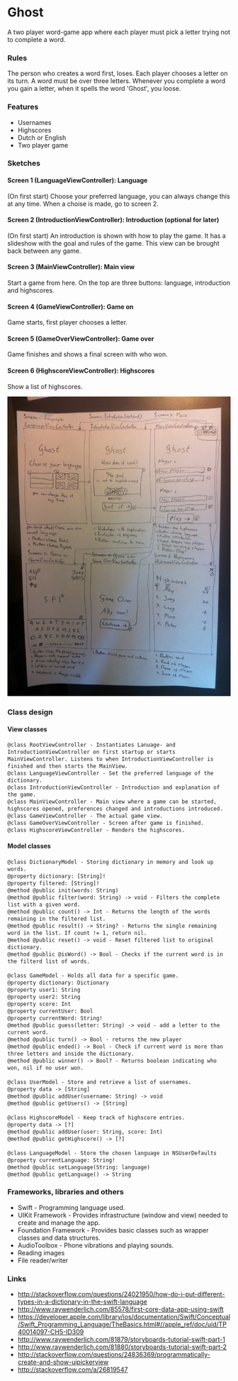 # Ghost
A two player word-game app where each player must pick a letter trying not to complete a word.

### Rules
The person who creates a word first, loses. Each player chooses a letter on its turn. A word must be over three letters. Whenever you complete a word you gain a letter, when it spells the word 'Ghost', you loose.

### Features
- Usernames
- Highscores
- Dutch or English
- Two player game

### Sketches
#### Screen 1 (LanguageViewController): Language
(On first start) Choose your preferred language, you can always change this at any time. When a choise is made, go to screen 2.

#### Screen 2 (IntroductionViewController): Introduction (optional for later)
(On first start) An introduction is shown with how to play the game. It has a slideshow with the goal and rules of the game. This view can be brought back between any game.

#### Screen 3 (MainViewController): Main view
Start a game from here. On the top are three buttons: language, introduction and highscores.

#### Screen 4 (GameViewController): Game on
Game starts, first player chooses a letter.

#### Screen 5 (GameOverViewController): Game over
Game finishes and shows a final screen with who won.

#### Screen 6 (HighscoreViewController): Highscores
Show a list of highscores.

![Sketches](/doc/screens.jpg)

### Class design
#### View classes
```
@class RootViewController - Instantiates Lanuage- and IntroductionViewController on first startup or starts MainViewController. Listens to when IntroductionViewController is finished and then starts the MainView.
@class LanguageViewController - Set the preferred language of the dictionary.
@class IntroductionViewController - Introduction and explanation of the game.
@class MainViewController - Main view where a game can be started, highscores opened, preferences changed and introductions introduced.
@class GameViewController - The actual game view.
@class GameOverViewController - Screen after game is finished.
@class HighscoreViewController - Renders the highscores.
```

#### Model classes
```
@class DictionaryModel - Storing dictionary in memory and look up words.
@property dictionary: [String]!
@property filtered: [String]!
@method @public init(words: String)
@method @public filter(word: String) -> void - Filters the complete list with a given word.
@method @public count() -> Int - Returns the length of the words remaining in the filtered list.
@method @public result() -> String? - Returns the single remaining word in the list. If count != 1, return nil.
@method @public reset() -> void - Reset filtered list to original dictionary.
@method @public @isWord() -> Bool - Checks if the current word is in the filterd list of words.

@class GameModel - Holds all data for a specific game.
@property dictionary: Dictionary
@property user1: String
@property user2: String
@property score: Int
@property currentUser: Bool
@property currentWord: String!
@method @public guess(letter: String) -> void - add a letter to the current word.
@method @public turn() -> Bool - returns the new player
@method @public ended() -> Bool - Check if current word is more than three letters and inside the dictionary.
@method @public winner() -> Bool? - Returns boolean indicating who won, nil if no user won.

@class UserModel - Store and retrieve a list of usernames.
@property data -> [String]
@method @public addUser(username: String) -> void
@method @public getUsers() -> [String]

@class HighscoreModel - Keep track of highscore entries.
@property data -> [?]
@method @public addUser(user: String, score: Int)
@method @public getHighscore() -> [?]

@class LanguageModel - Store the chosen language in NSUserDefaults
@property currentLanguage: String!
@method @public setLanguage(String: language)
@method @public getLanguage() -> String
```

### Frameworks, libraries and others
- Swift - Programming language used.
- UIKit Framework - Provides infrastructure (window and view) needed to create and manage the app.
- Foundation Framework - Provides basic classes such as wrapper classes and data structures.
- AudioToolbox - Phone vibrations and playing sounds.
- Reading images
- File reader/writer

### Links
- http://stackoverflow.com/questions/24021950/how-do-i-put-different-types-in-a-dictionary-in-the-swift-language
- http://www.raywenderlich.com/85578/first-core-data-app-using-swift
- https://developer.apple.com/library/ios/documentation/Swift/Conceptual/Swift_Programming_Language/TheBasics.html#//apple_ref/doc/uid/TP40014097-CH5-ID309
- http://www.raywenderlich.com/81879/storyboards-tutorial-swift-part-1
- http://www.raywenderlich.com/81880/storyboards-tutorial-swift-part-2
- http://stackoverflow.com/questions/24836369/programmatically-create-and-show-uipickerview
- http://stackoverflow.com/a/26819547